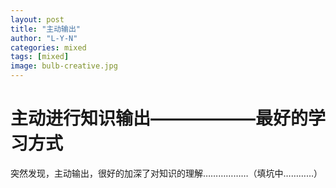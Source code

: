 ```yaml
---
layout: post
title: "主动输出"
author: "L-Y-N"
categories: mixed
tags: [mixed]
image: bulb-creative.jpg
---
```


# 主动进行知识输出——————最好的学习方式

突然发现，主动输出，很好的加深了对知识的理解………………（填坑中…………）